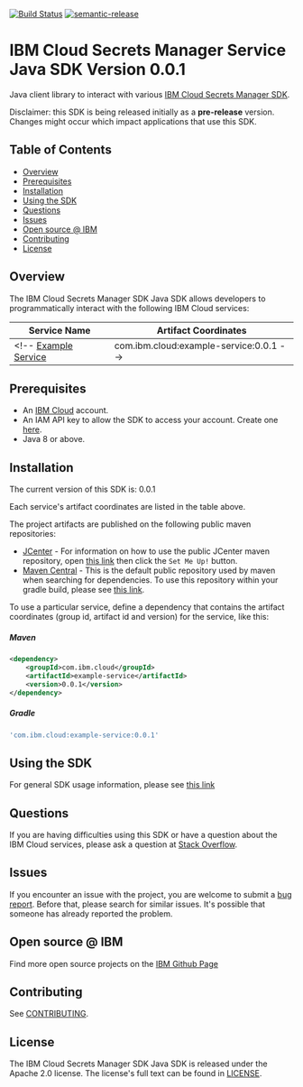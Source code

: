 [![Build Status](https://travis-ci.com/IBM/secrets-manager-java-sdk.svg?token=eW5FVD71iyte6tTby8gr&branch=master)](https://travis-ci.com/IBM/secrets-manager-java-sdk)
[![semantic-release](https://img.shields.io/badge/%20%20%F0%9F%93%A6%F0%9F%9A%80-semantic--release-e10079.svg)](https://github.com/semantic-release/semantic-release)

# IBM Cloud Secrets Manager Service Java SDK Version 0.0.1

Java client library to interact with
various [IBM Cloud Secrets Manager SDK](https://cloud.ibm.com/apidocs?category=secrets-manger-sdk).

Disclaimer: this SDK is being released initially as a **pre-release** version. Changes might occur which impact
applications that use this SDK.

## Table of Contents

<!--
  The TOC below is generated using the `markdown-toc` node package.

      https://github.com/jonschlinkert/markdown-toc

  You should regenerate the TOC after making changes to this file.

      npx markdown-toc --maxdepth 4 -i README.md
  -->

<!-- toc -->

- [Overview](#overview)
- [Prerequisites](#prerequisites)
- [Installation](#installation)
- [Using the SDK](#using-the-sdk)
- [Questions](#questions)
- [Issues](#issues)
- [Open source @ IBM](#open-source--ibm)
- [Contributing](#contributing)
- [License](#license)

<!-- tocstop -->

## Overview

The IBM Cloud Secrets Manager SDK Java SDK allows developers to programmatically interact with the following IBM Cloud
services:

Service Name | Artifact Coordinates
--- | ---
<!-- [Example Service](https://cloud.ibm.com/apidocs/example-service) | com.ibm.cloud:example-service:0.0.1 -->

## Prerequisites

[ibm-cloud-onboarding]: https://cloud.ibm.com/registration

* An [IBM Cloud][ibm-cloud-onboarding] account.
* An IAM API key to allow the SDK to access your account. Create one [here](https://cloud.ibm.com/iam/apikeys).
* Java 8 or above.

## Installation

The current version of this SDK is: 0.0.1

Each service's artifact coordinates are listed in the table above.

The project artifacts are published on the following public maven repositories:

- [JCenter](https://bintray.com/bintray/jcenter) - For information on how to use the public JCenter maven repository,
  open [this link](https://bintray.com/bintray/jcenter)
  then click the `Set Me Up!` button.
- [Maven Central](https://repo1.maven.org/maven2/) - This is the default public repository used by maven when searching
  for dependencies. To use this repository within your gradle build, please see
  [this link](https://docs.gradle.org/current/userguide/declaring_repositories.html).

To use a particular service, define a dependency that contains the artifact coordinates (group id, artifact id and
version) for the service, like this:

##### Maven

```xml
<dependency>
    <groupId>com.ibm.cloud</groupId>
    <artifactId>example-service</artifactId>
    <version>0.0.1</version>
</dependency>
```

##### Gradle

```gradle
'com.ibm.cloud:example-service:0.0.1'
```

## Using the SDK

For general SDK usage information, please
see [this link](https://github.com/IBM/ibm-cloud-sdk-common/blob/master/README.md)

## Questions

If you are having difficulties using this SDK or have a question about the IBM Cloud services, please ask a question at
[Stack Overflow](http://stackoverflow.com/questions/ask?tags=ibm-cloud).

## Issues

If you encounter an issue with the project, you are welcome to submit a
[bug report](https://github.com/IBM/secrets-manager-java-sdk/issues). Before that, please search for similar issues.
It's possible that someone has already reported the problem.

## Open source @ IBM

Find more open source projects on the [IBM Github Page](http://ibm.github.io/)

## Contributing

See [CONTRIBUTING](CONTRIBUTING.md).

## License

The IBM Cloud Secrets Manager SDK Java SDK is released under the Apache 2.0 license. The license's full text can be
found in [LICENSE](LICENSE).
